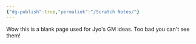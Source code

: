 ```yaml
---
{"dg-publish":true,"permalink":"/Scratch Notes/"}
---
```


Wow this is a blank page used for Jyo's GM ideas. Too bad you can't see them! 



